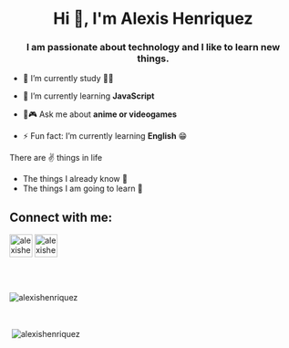 <h1 align="center">Hi 👋, I'm Alexis Henriquez</h1>
<h3 align="center">I am passionate about technology and I like to learn new things.</h3>

<!--
**Digital08a/Digital08a** is a ✨ _special_ ✨ repository because its `README.md` (this file) appears on your GitHub profile.

Here are some ideas to get you started:

- 🔭 I’m currently working on ...
- 🌱 I’m currently learning ...
- 👯 I’m looking to collaborate on ...
- 🤔 I’m looking for help with ...
- 💬 Ask me about ...
- 📫 How to reach me: ...
- 😄 Pronouns: ...
- ⚡ Fun fact: ...
-->



- 🔭 I’m currently study 👨‍💻


- 🌱 I’m currently learning **JavaScript**


- 💬🎮 Ask me about **anime or videogames**

- ⚡ Fun fact:  I’m currently learning **English**  😁

There are ✌ things in life
- The things I already know 🧠
- The things I am going to learn 📖


<h2 align="left">Connect with me:</h2>
<p align="left">
<a href="https://www.linkedin.com/in/alexisdavidhenriquez/" target="blank"><img align="center" src="https://www.vectorlogo.zone/logos/linkedin/linkedin-icon.svg" alt="alexishenriquez" height="40" width="40" /></a>
<a href="https://steamcommunity.com/id/_alexysd/" target="blank"><img align="center" src="https://www.vectorlogo.zone/logos/steampowered/steampowered-icon.svg" alt="alexishenriquez" height="40" width="40" /></a>
</p>

<br>
<br>


<p><img align="center" src="https://github-readme-stats.vercel.app/api?username=Digital08a" alt="alexishenriquez" /></p>
<br>

<p>&nbsp;<img align="center" src="https://github-readme-streak-stats.herokuapp.com/?user=Digital08a" alt="alexishenriquez" /></p>




